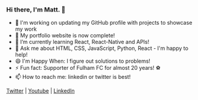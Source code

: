 ### Hi there, I'm Matt. 👋

- 🔱 I'm working on updating my GitHub profile with projects to showcase my work
- 🔽 My portfolio website is now complete!
- 🌱 I’m currently learning React, React-Native and APIs!
- 💬 Ask me about HTML, CSS, JavaScript, Python, React - I'm happy to help!
- 😄 I'm Happy When: I figure out solutions to problems!
- ⚡ Fun fact: Supporter of Fulham FC for almost 20 years! :soccer:
- 📫 How to reach me: linkedin or twitter is best!

[Twitter](https://twitter.com/Matt10L) | [Youtube](https://www.youtube.com/c/Matt10L_SimSnobsNation) | [LinkedIn](https://www.linkedin.com/in/mattlampitt/)
